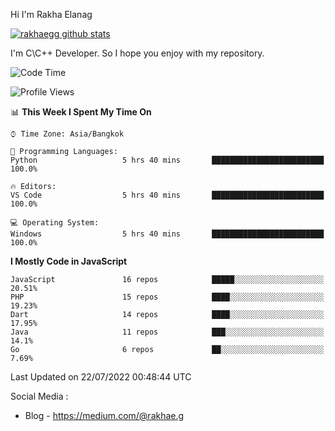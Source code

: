 Hi I'm Rakha Elanag


[![rakhaegg github stats](https://github-readme-stats.vercel.app/api?username=rakhaegg)](https://github.com/rakhaegg/rakhaegg)

I'm C\C++ Developer. So I hope you enjoy with my repository. 



<!--START_SECTION:waka-->
![Code Time](http://img.shields.io/badge/Code%20Time-0%20secs-blue)

![Profile Views](http://img.shields.io/badge/Profile%20Views-0-blue)

📊 **This Week I Spent My Time On** 

```text
⌚︎ Time Zone: Asia/Bangkok

💬 Programming Languages: 
Python                   5 hrs 40 mins       █████████████████████████   100.0%

🔥 Editors: 
VS Code                  5 hrs 40 mins       █████████████████████████   100.0%

💻 Operating System: 
Windows                  5 hrs 40 mins       █████████████████████████   100.0%

```

**I Mostly Code in JavaScript** 

```text
JavaScript               16 repos            █████░░░░░░░░░░░░░░░░░░░░   20.51% 
PHP                      15 repos            ████░░░░░░░░░░░░░░░░░░░░░   19.23% 
Dart                     14 repos            ████░░░░░░░░░░░░░░░░░░░░░   17.95% 
Java                     11 repos            ███░░░░░░░░░░░░░░░░░░░░░░   14.1% 
Go                       6 repos             ██░░░░░░░░░░░░░░░░░░░░░░░   7.69%

```



 Last Updated on 22/07/2022 00:48:44 UTC
<!--END_SECTION:waka-->

Social Media : 
- Blog - https://medium.com/@rakhae.g
